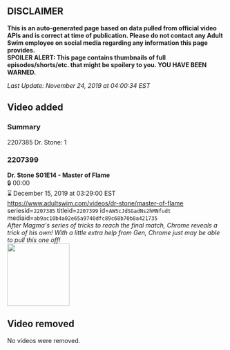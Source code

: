 ## DISCLAIMER
**This is an auto-generated page based on data pulled from official video APIs and is correct at time of publication. Please do not contact any Adult Swim employee on social media regarding any information this page provides.**  
**SPOILER ALERT: This page contains thumbnails of full episodes/shorts/etc. that might be spoilery to you. YOU HAVE BEEN WARNED.**  

_Last Update: November 24, 2019 at 04:00:34 EST_
## Video added
### Summary
2207385 Dr. Stone: 1  
### 2207399
**Dr. Stone S01E14 - Master of Flame**  
 🔒 00:00  
⌛ December 15, 2019 at 03:29:00 EST  
https://www.adultswim.com/videos/dr-stone/master-of-flame  
seriesid=`2207385` titleid=`2207399` id=`AW5cJdSGadNs2hMNfudt` mediaid=`ab9ac10b4a02e65a9740dfc89c68b70b8a421735`  
_After Magma's series of tricks to reach the final match, Chrome reveals a trick of his own! With a little extra help from Gen, Chrome just may be able to pull this one off!_  
<a href="https://media.cdn.adultswim.com/uploads/20191113/thumbnails/2_1911131556485-DrStone_114.jpg"><img src="https://media.cdn.adultswim.com/uploads/20191113/thumbnails/2_1911131556485-DrStone_114.jpg" height="144px" /></a>
## Video removed
No videos were removed.  
